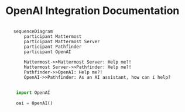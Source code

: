 # OpenAI Integration Documentation

```{mermaid}

   sequenceDiagram
       participant Mattermost
       participant Mattermost Server
       participant Pathfinder
       participant OpenAI

       Mattermost->>Mattermost Server: Help me?!
       Mattermost Server->>Pathfinder: Help me?!
       Pathfinder->>OpenAI: Help me?!
       OpenAI->>Pathfinder: As an AI assistant, how can i help?
```

```python

    import OpenAI

    oai = OpenAI()
```

